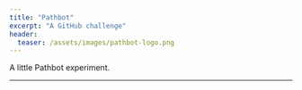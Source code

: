 ```yaml
---
title: "Pathbot"
excerpt: "A GitHub challenge"
header:
  teaser: /assets/images/pathbot-logo.png
---
```


A little Pathbot experiment.

---

<div id="pathbot-root"></div>
<script defer src="pathbot.js"></script>


